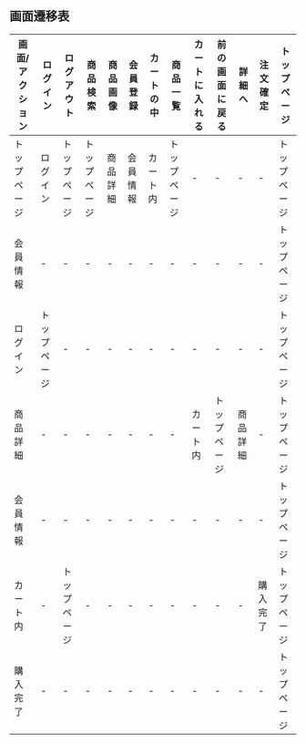 ## 画面遷移表
  
  |画面/アクション|ログイン|ログアウト|商品検索|商品画像|会員登録|カートの中|商品一覧|カートに入れる|前の画面に戻る|詳細へ|注文確定|トップページ|
  |--------------|--------|---------|-------|--------|--------|---------|--------|-------------|-------------|-----|--------|-----------|
  |トップページ|ログイン|トップページ|トップページ|商品詳細|会員情報|カート内|トップページ|-|-|-|-|トップページ|
  |会員情報|-|-|-|-|-|-|-|-|-|-|-|トップページ|
  |ログイン|トップページ|-|-|-|-|-|-|-|-|-|-|トップページ|
  |商品詳細|-|-|-|-|-|-|-|カート内|トップページ|商品詳細|-|トップページ|
  |会員情報|-|-|-|-|-|-|-|-|-|-|-|トップページ|
  |カート内|-|トップページ|-|-|-|-|-|-|-|-|購入完了|トップページ|
  |購入完了|-|-|-|-|-|-|-|-|-|-|-|トップページ|
